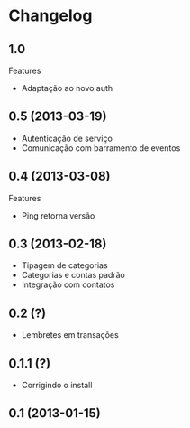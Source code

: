 Changelog
=========

## 1.0

Features
- Adaptação ao novo auth

## 0.5 (2013-03-19)
- Autenticação de serviço
- Comunicação com barramento de eventos

## 0.4 (2013-03-08)

Features
- Ping retorna versão

## 0.3 (2013-02-18)

- Tipagem de categorias
- Categorias e contas padrão
- Integração com contatos

## 0.2 (?)

- Lembretes em transações

## 0.1.1 (?)

- Corrigindo o install

## 0.1 (2013-01-15)
